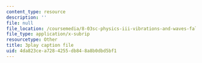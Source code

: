 ```yaml
---
content_type: resource
description: ''
file: null
file_location: /coursemedia/8-03sc-physics-iii-vibrations-and-waves-fall-2016/4da823cea7284255db848a8b0dbd5bf1_QxemLb8-5AA.srt
file_type: application/x-subrip
resourcetype: Other
title: 3play caption file
uid: 4da823ce-a728-4255-db84-8a8b0dbd5bf1
---
```


